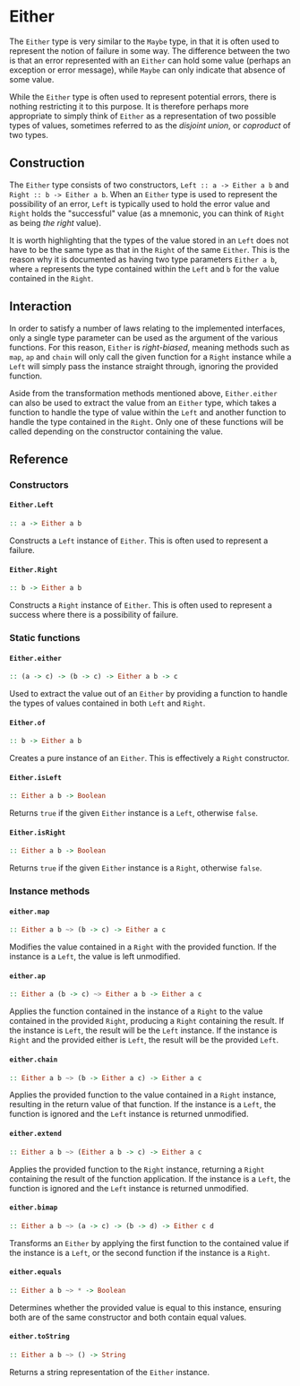 # Either

The `Either` type is very similar to the `Maybe` type, in that it is often used
to represent the notion of failure in some way. The difference between the two
is that an error represented with an `Either` can hold some value (perhaps an
exception or error message), while `Maybe` can only indicate that absence of
some value.

While the `Either` type is often used to represent potential errors, there is
nothing restricting it to this purpose. It is therefore perhaps more appropriate
to simply think of `Either` as a representation of two possible types of values,
sometimes referred to as the _disjoint union_, or _coproduct_ of two types.

## Construction

The `Either` type consists of two constructors, `Left :: a -> Either a b` and
`Right :: b -> Either a b`. When an `Either` type is used to represent the
possibility of an error, `Left` is typically used to hold the error value and
`Right` holds the "successful" value (as a mnemonic, you can think of `Right` as
being _the right_ value).

It is worth highlighting that the types of the value stored in an `Left` does
not have to be the same type as that in the `Right` of the same `Either`. This
is the reason why it is documented as having two type parameters `Either a b`,
where `a` represents the type contained within the `Left` and `b` for the value
contained in the `Right`.

## Interaction

In order to satisfy a number of laws relating to the implemented interfaces,
only a single type parameter can be used as the argument of the various
functions. For this reason, `Either` is _right-biased_, meaning methods such as
`map`, `ap` and `chain` will only call the given function for a `Right` instance
while a `Left` will simply pass the instance straight through, ignoring the
provided function.

Aside from the transformation methods mentioned above, `Either.either` can also
be used to extract the value from an `Either` type, which takes a function to
handle the type of value within the `Left` and another function to handle the
type contained in the `Right`. Only one of these functions will be called
depending on the constructor containing the value.

## Reference

### Constructors

#### `Either.Left`
```hs
:: a -> Either a b
```
Constructs a `Left` instance of `Either`. This is often used to represent a
failure.

#### `Either.Right`
```hs
:: b -> Either a b
```
Constructs a `Right` instance of `Either`. This is often used to represent a
success where there is a possibility of failure.

### Static functions

#### `Either.either`
```hs
:: (a -> c) -> (b -> c) -> Either a b -> c
```
Used to extract the value out of an `Either` by providing a function to handle
the types of values contained in both `Left` and `Right`.

#### `Either.of`
```hs
:: b -> Either a b
```
Creates a pure instance of an `Either`. This is effectively a `Right`
constructor.

#### `Either.isLeft`
```hs
:: Either a b -> Boolean
```
Returns `true` if the given `Either` instance is a `Left`, otherwise `false`.

#### `Either.isRight`
```hs
:: Either a b -> Boolean
```
Returns `true` if the given `Either` instance is a `Right`, otherwise `false`.

### Instance methods

#### `either.map`
```hs
:: Either a b ~> (b -> c) -> Either a c
```
Modifies the value contained in a `Right` with the provided function. If the
instance is a `Left`, the value is left unmodified.

#### `either.ap`
```hs
:: Either a (b -> c) ~> Either a b -> Either a c
```
Applies the function contained in the instance of a `Right` to the value
contained in the provided `Right`, producing a `Right` containing the result. If
the instance is `Left`, the result will be the `Left` instance. If the
instance is `Right` and the provided either is `Left`, the result will be the
provided `Left`.

#### `either.chain`
```hs
:: Either a b ~> (b -> Either a c) -> Either a c
```
Applies the provided function to the value contained in a `Right` instance,
resulting in the return value of that function. If the instance is a `Left`, the
function is ignored and the `Left` instance is returned unmodified.

#### `either.extend`
```hs
:: Either a b ~> (Either a b -> c) -> Either a c
```
Applies the provided function to the `Right` instance, returning a `Right`
containing the result of the function application. If the instance is a `Left`,
the function is ignored and the `Left` instance is returned unmodified.

#### `either.bimap`
```hs
:: Either a b ~> (a -> c) -> (b -> d) -> Either c d
```
Transforms an `Either` by applying the first function to the contained value if
the instance is a `Left`, or the second function if the instance is a `Right`.

#### `either.equals`
```hs
:: Either a b ~> * -> Boolean
```
Determines whether the provided value is equal to this instance, ensuring both
are of the same constructor and both contain equal values.

#### `either.toString`
```hs
:: Either a b ~> () -> String
```
Returns a string representation of the `Either` instance.
